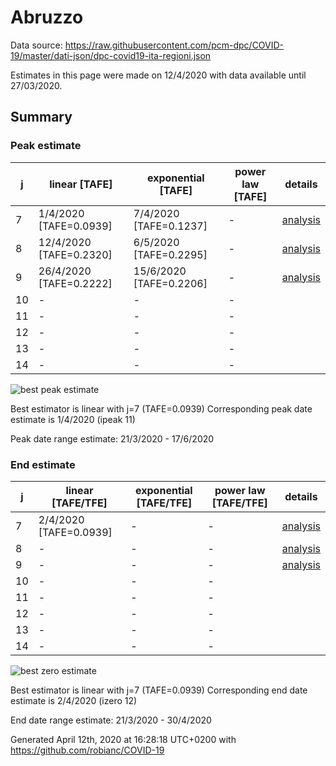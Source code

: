 # Abruzzo


Data source: https://raw.githubusercontent.com/pcm-dpc/COVID-19/master/dati-json/dpc-covid19-ita-regioni.json

Estimates in this page were made on 12/4/2020 with data available until 27/03/2020.


## Summary 

### Peak estimate 
|j|linear [TAFE]|exponential [TAFE]|power law [TAFE]|details|
|---|----|-----------|---------|-------|
|7|1/4/2020 [TAFE=0.0939]|7/4/2020 [TAFE=0.1237]|-|[analysis](COVID-19_abruzzo_j7_2020-03-27.md)|
|8|12/4/2020 [TAFE=0.2320]|6/5/2020 [TAFE=0.2295]|-|[analysis](COVID-19_abruzzo_j8_2020-03-27.md)|
|9|26/4/2020 [TAFE=0.2222]|15/6/2020 [TAFE=0.2206]|-|[analysis](COVID-19_abruzzo_j9_2020-03-27.md)|
|10|-|-|-||
|11|-|-|-||
|12|-|-|-||
|13|-|-|-||
|14|-|-|-||

![best peak estimate](COVID-19_abruzzo_j7_2020-03-27.png)

Best estimator is linear with j=7 (TAFE=0.0939)
Corresponding peak date estimate is 1/4/2020 (ipeak 11)


Peak date range estimate: 21/3/2020 - 17/6/2020

### End estimate 
|j|linear [TAFE/TFE]|exponential [TAFE/TFE]|power law [TAFE/TFE]|details|
|---|----|-----------|---------|-------|
|7|2/4/2020 [TAFE=0.0939]|-|-|[analysis](COVID-19_abruzzo_j7_2020-03-27.md)|
|8|-|-|-|[analysis](COVID-19_abruzzo_j8_2020-03-27.md)|
|9|-|-|-|[analysis](COVID-19_abruzzo_j9_2020-03-27.md)|
|10|-|-|-||
|11|-|-|-||
|12|-|-|-||
|13|-|-|-||
|14|-|-|-||

![best zero estimate](COVID-19_abruzzo_j7_2020-03-27.png)

Best estimator is linear with j=7 (TAFE=0.0939)
Corresponding end date estimate is 2/4/2020 (izero 12)


End date range estimate: 21/3/2020 - 30/4/2020

Generated April 12th, 2020 at 16:28:18 UTC+0200 with https://github.com/robianc/COVID-19
